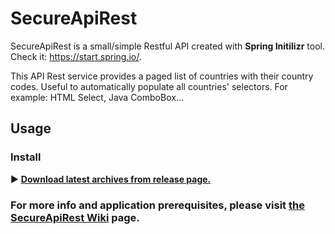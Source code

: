SecureApiRest
=================

SecureApiRest is a small/simple Restful API created with **Spring Initilizr** tool. Check it: https://start.spring.io/.

This API Rest service provides a paged list of countries with their country codes. Useful to automatically populate all countries' selectors. For example: HTML Select, Java ComboBox...

## Usage

### Install

:arrow_forward: **[Download latest archives from release page.](https://github.com/coredan/SecureApiRest)**

### For more info and application prerequisites, please visit [the SecureApiRest Wiki](https://github.com/coredan/SecureApiRest/wiki) page.
